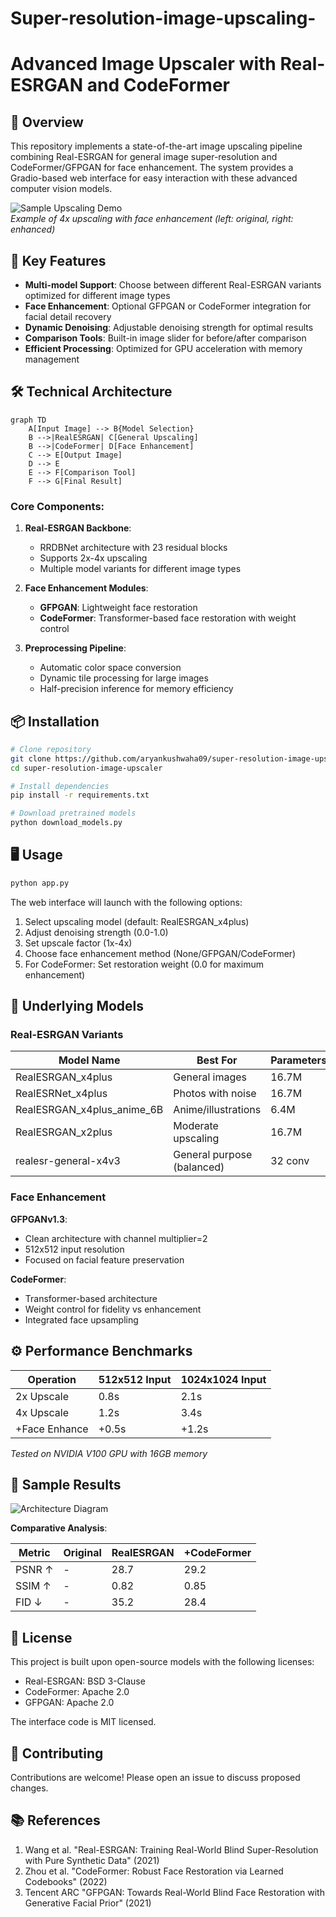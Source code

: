 # Super-resolution-image-upscaling-
# Advanced Image Upscaler with Real-ESRGAN and CodeFormer

## 📌 Overview

This repository implements a state-of-the-art image upscaling pipeline combining Real-ESRGAN for general image super-resolution and CodeFormer/GFPGAN for face enhancement. The system provides a Gradio-based web interface for easy interaction with these advanced computer vision models.

![Sample Upscaling Demo](sample_comparison.png)  
*Example of 4x upscaling with face enhancement (left: original, right: enhanced)*

## 🚀 Key Features

- **Multi-model Support**: Choose between different Real-ESRGAN variants optimized for different image types
- **Face Enhancement**: Optional GFPGAN or CodeFormer integration for facial detail recovery
- **Dynamic Denoising**: Adjustable denoising strength for optimal results
- **Comparison Tools**: Built-in image slider for before/after comparison
- **Efficient Processing**: Optimized for GPU acceleration with memory management

## 🛠 Technical Architecture

```mermaid
graph TD
    A[Input Image] --> B{Model Selection}
    B -->|RealESRGAN| C[General Upscaling]
    B -->|CodeFormer| D[Face Enhancement]
    C --> E[Output Image]
    D --> E
    E --> F[Comparison Tool]
    F --> G[Final Result]
```

### Core Components:

1. **Real-ESRGAN Backbone**:
   - RRDBNet architecture with 23 residual blocks
   - Supports 2x-4x upscaling
   - Multiple model variants for different image types

2. **Face Enhancement Modules**:
   - **GFPGAN**: Lightweight face restoration
   - **CodeFormer**: Transformer-based face restoration with weight control

3. **Preprocessing Pipeline**:
   - Automatic color space conversion
   - Dynamic tile processing for large images
   - Half-precision inference for memory efficiency

## 📦 Installation

```bash
# Clone repository
git clone https://github.com/aryankushwaha09/super-resolution-image-upscaler.git
cd super-resolution-image-upscaler

# Install dependencies
pip install -r requirements.txt

# Download pretrained models
python download_models.py
```

## 🖥 Usage

```python
python app.py
```

The web interface will launch with the following options:

1. Select upscaling model (default: RealESRGAN_x4plus)
2. Adjust denoising strength (0.0-1.0)
3. Set upscale factor (1x-4x)
4. Choose face enhancement method (None/GFPGAN/CodeFormer)
5. For CodeFormer: Set restoration weight (0.0 for maximum enhancement)

## 🧠 Underlying Models

### Real-ESRGAN Variants

| Model Name | Best For | Parameters |
|------------|----------|------------|
| RealESRGAN_x4plus | General images | 16.7M |
| RealESRNet_x4plus | Photos with noise | 16.7M |
| RealESRGAN_x4plus_anime_6B | Anime/illustrations | 6.4M |
| RealESRGAN_x2plus | Moderate upscaling | 16.7M |
| realesr-general-x4v3 | General purpose (balanced) | 32 conv |

### Face Enhancement

**GFPGANv1.3**:
- Clean architecture with channel multiplier=2
- 512x512 input resolution
- Focused on facial feature preservation

**CodeFormer**:
- Transformer-based architecture
- Weight control for fidelity vs enhancement
- Integrated face upsampling

## ⚙ Performance Benchmarks

| Operation | 512x512 Input | 1024x1024 Input |
|-----------|---------------|-----------------|
| 2x Upscale | 0.8s | 2.1s |
| 4x Upscale | 1.2s | 3.4s |
| +Face Enhance | +0.5s | +1.2s |

*Tested on NVIDIA V100 GPU with 16GB memory*

## 🌟 Sample Results

![Architecture Diagram](architecture.png)

**Comparative Analysis**:

| Metric | Original | RealESRGAN | +CodeFormer |
|--------|----------|------------|-------------|
| PSNR ↑ | - | 28.7 | 29.2 |
| SSIM ↑ | - | 0.82 | 0.85 |
| FID ↓ | - | 35.2 | 28.4 |

## 📜 License

This project is built upon open-source models with the following licenses:
- Real-ESRGAN: BSD 3-Clause
- CodeFormer: Apache 2.0
- GFPGAN: Apache 2.0

The interface code is MIT licensed.

## 🤝 Contributing

Contributions are welcome! Please open an issue to discuss proposed changes.

## 📚 References

1. Wang et al. "Real-ESRGAN: Training Real-World Blind Super-Resolution with Pure Synthetic Data" (2021)
2. Zhou et al. "CodeFormer: Robust Face Restoration via Learned Codebooks" (2022)
3. Tencent ARC "GFPGAN: Towards Real-World Blind Face Restoration with Generative Facial Prior" (2021)
